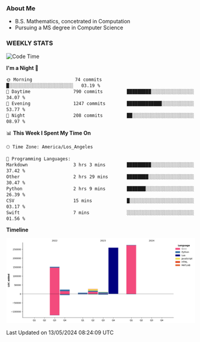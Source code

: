 ### About Me

- B.S. Mathematics, concetrated in Computation
- Pursuing a MS degree in Computer Science


### WEEKLY STATS
<!--START_SECTION:waka-->
![Code Time](http://img.shields.io/badge/Code%20Time-66%20hrs%2038%20mins-blue)

**I'm a Night 🦉** 

```text
🌞 Morning                74 commits          █░░░░░░░░░░░░░░░░░░░░░░░░   03.19 % 
🌆 Daytime                790 commits         █████████░░░░░░░░░░░░░░░░   34.07 % 
🌃 Evening                1247 commits        █████████████░░░░░░░░░░░░   53.77 % 
🌙 Night                  208 commits         ██░░░░░░░░░░░░░░░░░░░░░░░   08.97 % 
```


📊 **This Week I Spent My Time On** 

```text
🕑︎ Time Zone: America/Los_Angeles

💬 Programming Languages: 
Markdown                 3 hrs 3 mins        █████████░░░░░░░░░░░░░░░░   37.42 % 
Other                    2 hrs 29 mins       ████████░░░░░░░░░░░░░░░░░   30.47 % 
Python                   2 hrs 9 mins        ███████░░░░░░░░░░░░░░░░░░   26.39 % 
CSV                      15 mins             █░░░░░░░░░░░░░░░░░░░░░░░░   03.17 % 
Swift                    7 mins              ░░░░░░░░░░░░░░░░░░░░░░░░░   01.56 % 
```

**Timeline**

![Lines of Code chart](https://raw.githubusercontent.com/nickocruzm/nickocruzm/main/assets/bar_graph.png)


 Last Updated on 13/05/2024 08:24:09 UTC
<!--END_SECTION:waka-->
